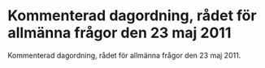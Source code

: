 # Kommenterad dagordning, rådet för allmänna frågor den 23 maj 2011

Kommenterad dagordning, rådet för allmänna frågor den 23 maj 2011.
